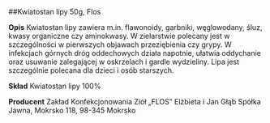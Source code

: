 ##Kwiatostan lipy 50g, Flos

**Opis** Kwiatostan lipy zawiera m.in. flawonoidy, garbniki, węglowodany, śluz, kwasy organiczne czy aminokwasy. W zielarstwie polecany jest w szczególności w pierwszych objawach przeziębienia czy grypy. W infekcjach górnych dróg oddechowych działa napotnie, ułatwia oddychanie oraz usuwanie zalegającej w oskrzelach i gardle wydzieliny. Lipa jest szczególnie polecana dla dzieci i osób starszych. 

**Skład** Kwiatostan lipy 100%

**Producent** Zakład Konfekcjonowania Ziół „FLOS” Elżbieta i Jan Głąb Spółka Jawna, Mokrsko 118, 98-345 Mokrsko